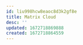 ```yaml
---
id: liu998hcw8eaoc8d3k2gf8e
title: Matrix Cloud
desc: ''
updated: 1672718869888
created: 1672718864559
---
```

